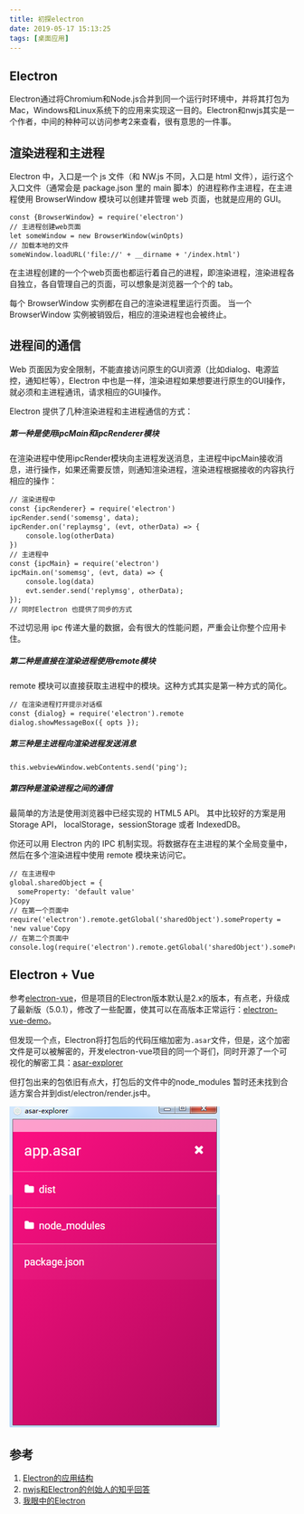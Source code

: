 ```yaml
---
title: 初探electron
date: 2019-05-17 15:13:25
tags: [桌面应用]
---
```

## Electron
Electron通过将Chromium和Node.js合并到同一个运行时环境中，并将其打包为Mac，Windows和Linux系统下的应用来实现这一目的。Electron和nwjs其实是一个作者，中间的种种可以访问参考2来查看，很有意思的一件事。
<!-- more -->
## 渲染进程和主进程

Electron 中，入口是一个 js 文件（和 NW.js 不同，入口是 html 文件），运行这个入口文件（通常会是 package.json 里的 main 脚本）的进程称作主进程，在主进程使用 BrowserWindow 模块可以创建并管理 web 页面，也就是应用的 GUI。

	const {BrowserWindow} = require('electron')
	// 主进程创建web页面
	let someWindow = new BrowserWindow(winOpts)
	// 加载本地的文件
	someWindow.loadURL('file://' + __dirname + '/index.html')

在主进程创建的一个个web页面也都运行着自己的进程，即渲染进程，渲染进程各自独立，各自管理自己的页面，可以想象是浏览器一个个的 tab。  

每个 BrowserWindow 实例都在自己的渲染进程里运行页面。 当一个 BrowserWindow 实例被销毁后，相应的渲染进程也会被终止。

## 进程间的通信
Web 页面因为安全限制，不能直接访问原生的GUI资源（比如dialog、电源监控，通知栏等），Electron 中也是一样，渲染进程如果想要进行原生的GUI操作，就必须和主进程通讯，请求相应的GUI操作。  

Electron 提供了几种渲染进程和主进程通信的方式：

##### 第一种是使用ipcMain和ipcRenderer模块

在渲染进程中使用ipcRender模块向主进程发送消息，主进程中ipcMain接收消息，进行操作，如果还需要反馈，则通知渲染进程，渲染进程根据接收的内容执行相应的操作：

	// 渲染进程中
	const {ipcRenderer} = require('electron')
	ipcRender.send('somemsg', data);
	ipcRender.on('replaymsg', (evt, otherData) => {
	    console.log(otherData)
	})
	// 主进程中
	const {ipcMain} = require('electron')
	ipcMain.on('somemsg', (evt, data) => {
	    console.log(data)
	    evt.sender.send('replymsg', otherData);
	});
	// 同时Electron 也提供了同步的方式
不过切忌用 ipc 传递大量的数据，会有很大的性能问题，严重会让你整个应用卡住。

##### 第二种是直接在渲染进程使用remote模块
remote 模块可以直接获取主进程中的模块。这种方式其实是第一种方式的简化。

	// 在渲染进程打开提示对话框
	const {dialog} = require('electron').remote
	dialog.showMessageBox({ opts });

##### 第三种是主进程向渲染进程发送消息

	this.webviewWindow.webContents.send('ping');
##### 第四种是渲染进程之间的通信

最简单的方法是使用浏览器中已经实现的 HTML5 API。 其中比较好的方案是用 Storage API， localStorage，sessionStorage 或者 IndexedDB。

你还可以用 Electron 内的 IPC 机制实现。将数据存在主进程的某个全局变量中，然后在多个渲染进程中使用 remote 模块来访问它。

	// 在主进程中
	global.sharedObject = {
	  someProperty: 'default value'
	}Copy
	// 在第一个页面中
	require('electron').remote.getGlobal('sharedObject').someProperty = 'new value'Copy
	// 在第二个页面中
	console.log(require('electron').remote.getGlobal('sharedObject').someProperty)

## Electron + Vue
参考[electron-vue](https://github.com/SimulatedGREG/electron-vue)，但是项目的Electron版本默认是2.x的版本，有点老，升级成了最新版（5.0.1），修改了一些配置，使其可以在高版本正常运行：[electron-vue-demo](https://github.com/wangminghuan/electron-vue-demo)。  

但发现一个点，Electron将打包后的代码压缩加密为`.asar`文件，但是，这个加密文件是可以被解密的，开发electron-vue项目的同一个哥们，同时开源了一个可视化的解密工具：[asar-explorer](https://github.com/SimulatedGREG/asar-explorer)

但打包出来的包依旧有点大，打包后的文件中的node_modules 暂时还未找到合适方案合并到dist/electron/render.js中。

![](初探electron/1.png)
## 参考
1. [Electron的应用结构](https://electronjs.org/docs/tutorial/application-architecture#main-and-renderer-processes)
2. [nwjs和Electron的创始人的知乎回答](https://www.zhihu.com/question/36292298/answer/102418523)
3. [我眼中的Electron](https://juejin.im/entry/58869b3f8d6d810058d46135)
